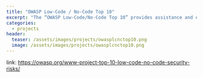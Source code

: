 ```yaml
---
title: "OWASP Low-Code / No-Code Top 10"
excerpt: "The “OWASP Low-Code/No-Code Top 10” provides assistance and education for organizations looking to adopt and develop LCNC applications"
categories:
  - projects
header:
  teaser: /assets/images/projects/owasplcnctop10.png
  image: /assets/images/projects/owasplcnctop10.png
---
```

  
link: https://owasp.org/www-project-top-10-low-code-no-code-security-risks/